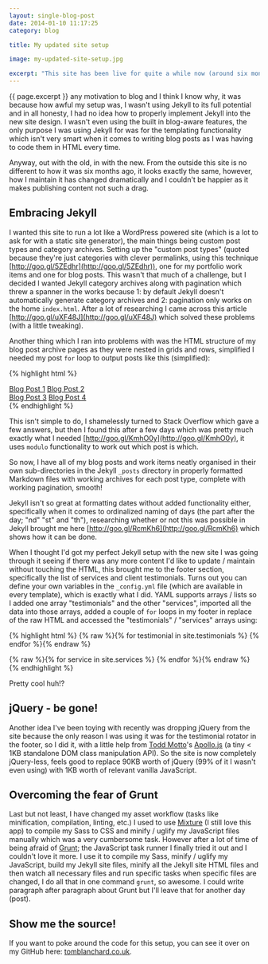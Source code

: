 ```yaml
---
layout: single-blog-post
date: 2014-01-10 11:17:25
category: blog

title: My updated site setup

image: my-updated-site-setup.jpg

excerpt: "This site has been live for quite a while now (around six months) and I've only ever published one blog post before this and the purpose of that post was just to announce the new site launch. I never felt"
---
```


{{ page.excerpt }} any motivation to blog and I think I know why, it was because how awful my setup was, I wasn't using Jekyll to its full potential and in all honesty, I had no idea how to properly implement Jekyll into the new site design. I wasn't even using the built in blog-aware features, the only purpose I was using Jekyll for was for the templating functionality which isn't very smart when it comes to writing blog posts as I was having to code them in HTML every time.

Anyway, out with the old, in with the new. From the outside this site is no different to how it was six months ago, it looks exactly the same, however, how I maintain it has changed dramatically and I couldn't be happier as it makes publishing content not such a drag.

## Embracing Jekyll

I wanted this site to run a lot like a WordPress powered site (which is a lot to ask for with a static site generator), the main things being custom post types and category archives. Setting up the "custom post types" (quoted because they're just categories with clever permalinks, using this technique [http://goo.gl/5ZEdhr](http://goo.gl/5ZEdhr)), one for my portfolio work items and one for blog posts. This wasn't that much of a challenge, but I decided I wanted Jekyll category archives along with pagination which threw a spanner in the works because 1: by default Jekyll doesn't automatically generate category archives and 2: pagination only works on the home `index.html`. After a lot of researching I came across this article [http://goo.gl/uXF48J](http://goo.gl/uXF48J) which solved these problems (with a little tweaking).

Another thing which I ran into problems with was the HTML structure of my blog post archive pages as they were nested in grids and rows, simplified I needed my post `for` loop to output posts like this (simplified):

{% highlight html %}
<div>
  <a href="#">Blog Post 1</a>
  <a href="#">Blog Post 2</a>
</div>

<div>
  <a href="#">Blog Post 3</a>
  <a href="#">Blog Post 4</a>
</div>
{% endhighlight %}

This isn't simple to do, I shamelessly turned to Stack Overflow which gave a few answers, but then I found this after a few days which was pretty much exactly what I needed [http://goo.gl/KmhO0y](http://goo.gl/KmhO0y), it uses `modulo` functionality to work out which post is which.

So now, I have all of my blog posts and work items neatly organised in their own sub-directories in the Jekyll `_posts` directory in properly formatted Markdown files with working archives for each post type, complete with working pagination, smooth!

Jekyll isn't so great at formatting dates without added functionality either, specifically when it comes to ordinalized naming of days (the part after the day; "nd" "st" and "th"), researching whether or not this was possible in Jekyll brought me here [http://goo.gl/RcmKh6](http://goo.gl/RcmKh6) which shows how it can be done.

When I thought I'd got my perfect Jekyll setup with the new site I was going through it seeing if there was any more content I'd like to update / maintain without touching the HTML, this brought me to the footer section, specifically the list of services and client testimonials. Turns out you can define your own variables in the `_config.yml` file (which are available in every template), which is exactly what I did. YAML supports arrays / lists so I added one array "testimonials" and the other "services", imported all the data into those arrays, added a couple of `for` loops in my footer in replace of the raw HTML and accessed the "testimonials" / "services" arrays using:

{% highlight html %}
{% raw %}{% for testimonial in site.testimonials %} {% endfor %}{% endraw %}

{% raw %}{% for service in site.services %} {% endfor %}{% endraw %}
{% endhighlight %}

Pretty cool huh!?

## jQuery - be gone!

Another idea I've been toying with recently was dropping jQuery from the site because the only reason I was using it was for the testimonial rotator in the footer, so I did it, with a little help from [Todd Motto](http://toddmotto.com)'s [Apollo.js](https://github.com/toddmotto/apollo) (a tiny < 1KB standalone DOM class manipulation API). So the site is now completely jQuery-less, feels good to replace 90KB worth of jQuery (99% of it I wasn't even using) with 1KB worth of relevant vanilla JavaScript.

## Overcoming the fear of Grunt

Last but not least, I have changed my asset workflow (tasks like minification, compilation, linting, etc.) I used to use [Mixture](http://mixture.io) (I still love this app) to compile my Sass to CSS and minify / uglify my JavaScript files manually which was a very cumbersome task. However after a lot of time of being afraid of [Grunt](http://gruntjs.com); the JavaScript task runner I finally tried it out and I couldn't love it more. I use it to compile my Sass, minify / uglify my JavaScript, build my Jekyll site files, minify all the Jekyll site HTML files and then watch all necessary files and run specific tasks when specific files are changed, I do all that in one command `grunt`, so awesome. I could write paragraph after paragraph about Grunt but I'll leave that for another day (post).

## Show me the source!

If you want to poke around the code for this setup, you can see it over on my GitHub here: [tomblanchard.co.uk](http://github.com/tomblanchard/tomblanchard.co.uk).